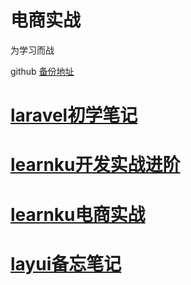 # 电商实战

为学习而战

github [备份地址](https://github.com/xushinongpin/laravel-shop)

# [**laravel初学笔记**](https://laravel.lvtian.vip)

# [learnku开发实战进阶](https://learnku-2.ilvtian.vip/)

# [learnku电商实战 ](https://learnku-shop.ilvtian.vip/) 

#  [layui备忘笔记](https://layui.lvtian.vip/)



